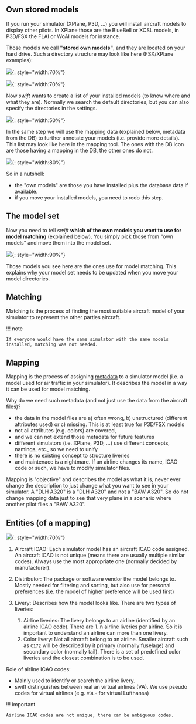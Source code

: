 <!--
    SPDX-FileCopyrightText: Copyright (C) swift Project Community / Contributors
    SPDX-License-Identifier: GFDL-1.3-only
-->

## Own stored models

If you run your simulator (XPlane, P3D, ...) you will install aircraft models to display other pilots.
In XPlane those are the BlueBell or XCSL models, in P3D/FSX the FLAI or WoAI models for instance.

Those models we call **"stored own models"**, and they are located on your hard drive.
Such a directory structure may look like here (FSX/XPlane examples):

![](./../img/dirstructure1.jpg){: style="width:70%"}

![](./../img/dirstructure2.jpg){: style="width:70%"}

Now *swift* wants to create a list of your installed models (to know where and what they are).
Normally we search the default directories, but you can also specify the directories in the settings.

![](./../img/mm_dirs.jpg){: style="width:50%"}

In the same step we will use the mapping data (explained below, metadata from the DB) to further annotate your models (i.e. provide more details).
This list may look like here in the mapping tool.
The ones with the DB icon are those having a mapping in the DB, the other ones do not.

![](./../img/mm1.jpg){: style="width:80%"}

So in a nutshell:

- the "own models" are those you have installed plus the database data if available.
- if you move your installed models, you need to redo this step.

## The model set

Now you need to tell *swift* **which of the own models you want to use for model matching** (explained below).
You simply pick those from "own models" and move them into the model set.

![](./../img/mm2.jpg){: style="width:90%"}

Those models you see here are the ones use for model matching.
This explains why your model set needs to be updated when you move your model directories.

## Matching

Matching is the process of finding the most suitable aircraft model of your simulator to represent the other parties aircraft.

!!! note

    If everyone would have the same simulator with the same models installed, matching was not needed.

## Mapping

Mapping is the process of assigning [metadata](https://en.wikipedia.org/wiki/Metadata) to a simulator model (i.e. a model used for air traffic in your simulator).
It describes the model in a way it can be used for model matching.

Why do we need such metadata (and not just use the data from the aircraft files)?

- the data in the model files are a) often wrong, b) unstructured (different attributes used) or c) missing.
  This is at least true for P3D/FSX models
- not all attributes (e.g. colors) are covered,
- and we can not extend those metadata for future features
- different simulators (i.e. XPlane, P3D, ...) use different concepts, namings, etc., so we need to unify
- there is no existing concept to structure liveries
- and maintenace is a nightmare.
  If an airline changes its name, ICAO code or such, we have to modify simulator files.

Mapping is "objective" and describes the model as what it is, never ever change the description to just change what you want to see in your simulator.
A "DLH A320" is a "DLH A320" and not a "BAW A320".
So do not change mapping data just to see that very plane in a scenario where another pilot flies a "BAW A320".

## Entities (of a mapping)

![](./../img/swift_mapping_entities.jpg){: style="width:70%"}

1. Aircraft ICAO: Each simulator model has an aircraft ICAO code assigned.
   An aircraft ICAO is not unique (means there are usually multiple similar codes).
   Always use the most appropriate one (normally decided by manufacturer).

2.  Distributor: The package or software vendor the model belongs to.
    Mostly needed for filtering and sorting, but also use for personal
    preferences (i.e. the model of higher preference will be used first)

3.  Livery: Describes how the model looks like.
    There are two types of liveries:

    1. Airline liveries: The livery belongs to an airline (identified by an airline ICAO code).
       There are 1..n airline liveries per airline.
       So it is important to understand an airline can more than one livery.
    2. Color livery: Not all aircraft belong to an airline.
       Smaller aircraft such as `C172` will be described by it primary (normally fuselage) and secondary color (normally tail).
       There is a set of predefined color liveries and the closest combination is to be used.

Role of airline ICAO codes:

- Mainly used to identify or search the airline livery.
- swift distinguishes between real an virtual airlines (VA).
  We use pseudo codes for virtual airlines (e.g. `VDLH` for virtual Lufthansa)

!!! important

    Airline ICAO codes are not unique, there can be ambiguous codes.
